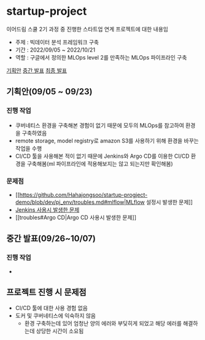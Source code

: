 # startup-project
이어드림 스쿨 2기 과정 중 진행한 스타트업 연계 프로젝트에 대한 내용임

- 주제 : 빅데이터 분석 프레임워크 구축
- 기간 : 2022/09/05 ~ 2022/10/21
- 역할 : 구글에서 정의한 MLOps level 2를 만족하는 MLOps 파이프라인 구축

[기획안](https://docs.google.com/presentation/d/1g8TlGWvKnN1AuEqA5nkjA-NIPwLQYDyk/edit?usp=sharing&ouid=118253427836564636716&rtpof=true&sd=true)
[중간 발표](https://docs.google.com/presentation/d/1m8EF5LbnHuOY3mnhSsFTEKkyB3cQIyCe/edit?usp=sharing&ouid=118253427836564636716&rtpof=true&sd=true)
[최종 발표](https://docs.google.com/presentation/d/1BbtlxzXMZAAFppnBjJYfnrecRzcd9GTB/edit?usp=sharing&ouid=118253427836564636716&rtpof=true&sd=true)

## 기획안(09/05 ~ 09/23)

### 진행 작업
-  쿠버네티스 환경을 구축해본 경험이 없기 때문에 모두의 MLOps를 참고하여 환경을 구축하였음
-  remote storage, model registry로 amazon S3를 사용하기 위해 환경을 바꾸는 작업을 수행
-  CI/CD 툴을 사용해본 적이 없기 때문에 Jenkins와 Argo CD를 이용한 CI/CD 환경을 구축해봄(ml 파이프라인에 적용해보지는 않고 되는지만 확인해봄)

### 문제점
- [[https://github.com/Hahajongsoo/startup-progject-demo/blob/dev/pj_env/troubles.md#mlflow|MLflow 설정시 발생한 문제]]
- [Jenkins 사용시 발생한 문제](https://github.com/Hahajongsoo/startup-progject-demo/blob/dev/pj_env/troubles.md#jenkins)
- [[troubles#Argo CD|Argo CD 사용시 발생한 문제]]

## 중간 발표(09/26~10/07)

### 진행 작업
- 


## 프로젝트 진행 시 문제점
- CI/CD 툴에 대한 사용 경험 없음
- 도커 및 쿠버네티스에 익숙하지 않음
	- 환경 구축하는데 있어 엄청난 양의 에러와 부딪히게 되었고 해당 에러를 해결하는데 상당한 시간이 소요됨

